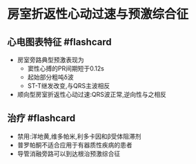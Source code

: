 # 房室折返性心动过速与预激综合征
## 心电图表特征 #flashcard
- 房室旁路典型预激表现为
	- 窦性心搏的PR间期短于0.12s
	- 起始部分粗吨δ波
	- ST-T继发改变,与QRS主波相反
-  顺向型房室折返性心动过速:QRS波正常,逆向性与之相反  
<!--ID: 1634549168044-->






## 治疗 #flashcard 
- 禁用:洋地黄,维多帕米,利多卡因和β受体阻滞剂
- 普罗帕酮不适合应用于有器质性疾病的患者
- 导管消融旁路可以到达根治预激综合征
<!--ID: 1634549168053-->


